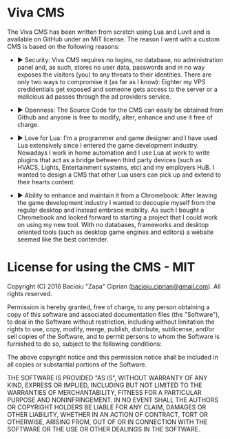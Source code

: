 Viva CMS
================================

The Viva CMS has been written from scratch using Lua and Luvit and is available on GitHub under an MiT license. The reason I went with a custom CMS is based on the following reasons:

   * ► Security: Viva CMS requires no logins, no database, no administration panel and, as such, stores no user data, passwords and in no way exposes the visitors (you) to any threats to their identities. There are only two ways to compromise it (as far as I know): Eighter my VPS credidentials get exposed and someone gets access to the server or a malicious ad passes through the ad providers service. 

   * ► Openness: The Source Code for the CMS can easily be obtained from Github and anyone is free to modify, alter, enhance and use it free of charge. 

   * ► Love for Lua: I'm a programmer and game designer and I have used Lua extensively since I entered the game development industry. Nowadays I work in home automation and I use Lua at work to write plugins that act as a bridge between third party devices (such as HVACS, Lights, Entertainment systems, etc) and my employers HuB. I wanted to design a CMS that other Lua users can pick up and extend to their hearts content. 

   * ► Ability to enhance and maintain it from a Chromebook: After leaving the game development industry I wanted to decouple myself from the regular desktop and instead embrace mobility. As such I bought a Chromebook and looked forward to starting a project that I could work on using my new tool. With no databases, frameworks and desktop oriented tools (such as desktop game engines and editors) a website seemed like the best contender.

# License for using the CMS - MIT


Copyright (C) 2016 Bacioiu "Zapa" Ciprian (bacioiu.ciprian@gmail.com).  All rights reserved.

Permission is hereby granted, free of charge, to any person obtaining a copy
of this software and associated documentation files (the "Software"), to deal
in the Software without restriction, including without limitation the rights
to use, copy, modify, merge, publish, distribute, sublicense, and/or sell
copies of the Software, and to permit persons to whom the Software is
furnished to do so, subject to the following conditions:

The above copyright notice and this permission notice shall be included in
all copies or substantial portions of the Software.

THE SOFTWARE IS PROVIDED "AS IS", WITHOUT WARRANTY OF ANY KIND, EXPRESS OR
IMPLIED, INCLUDING BUT NOT LIMITED TO THE WARRANTIES OF MERCHANTABILITY,
FITNESS FOR A PARTICULAR PURPOSE AND NONINFRINGEMENT. IN NO EVENT SHALL THE
AUTHORS OR COPYRIGHT HOLDERS BE LIABLE FOR ANY CLAIM, DAMAGES OR OTHER
LIABILITY, WHETHER IN AN ACTION OF CONTRACT, TORT OR OTHERWISE, ARISING FROM,
OUT OF OR IN CONNECTION WITH THE SOFTWARE OR THE USE OR OTHER DEALINGS IN
THE SOFTWARE.